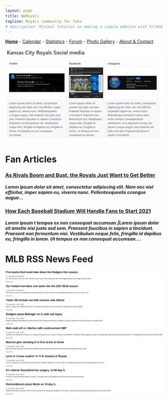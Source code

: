 ```yaml
---
layout: page
title: WeRoyals
tagline: Royals community for fans
# description: Minimal tutorial on making a simple website with GitHub Pages
---
```


[**Home**](/index.md) - [Calendar](/calendar.md) - [Statistics](/statistics.md) - [Forum](/forum.md) - [Photo Gallery](/photos.md) - [About & Contact](/about_contact.md)

![temp_social](/images/temp_socialmedia.jpg)


# Fan Articles
### [As Rivals Boom and Bust, the Royals Just Want to Get Better]()
##### Lorem ipsum dolor sit amet, consectetur adipiscing elit. Nam nec nisl efficitur, imper sapien eu, viverra nunc. Pellentesqueelis ccongue augue...

### [How Each Baseball Stadium Will Handle Fans to Start 2021]()
##### Lorem ipsum t tempus ex non consequat accumsan.|Lorem ipsum dolor sit ametie nisi justo sed sem. Praesent faucibus in sapien a tincidunt. Praesent non fermentum nisi. Vestibulum neque felis, fringilla id dapibus eu, fringilla in lorem. Ut tempus ex non consequat accumsan....

# MLB RSS News Feed
![rss_feed](/images/RSS_NewsFeed.jpg)